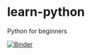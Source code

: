 # learn-python
Python for beginners

[![Binder](https://mybinder.org/badge_logo.svg)](https://mybinder.org/v2/gh/Trindad/learn-python/master)
